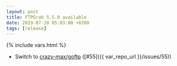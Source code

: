 ```yaml
---
layout: post
title: FTPGrab 5.5.0 available
date: 2019-07-20 05:03:00 +0200
tags: [release]
---
```

{% include vars.html %}

* Switch to [crazy-max/goftp](https://github.com/crazy-max/goftp) ([#55]({{ var_repo_url }}/issues/55))
